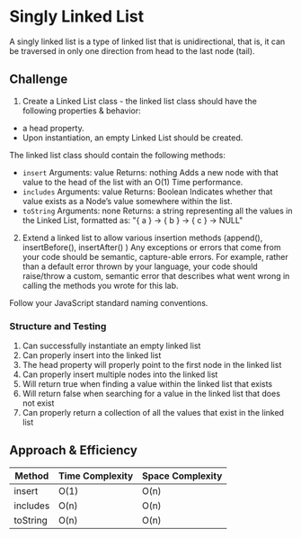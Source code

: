 # Singly Linked List
A singly linked list is a type of linked list that is unidirectional, that is, it can be traversed in only one direction from head to the last node (tail).

## Challenge 

1. Create a Linked List class - the linked list class should have the following properties & behavior:
- a head property.
- Upon instantiation, an empty Linked List should be created.

The linked list class should contain the following methods:

- `insert`
  Arguments: value
  Returns: nothing
  Adds a new node with that value to the head of the list with an O(1) Time performance.
- `includes`
  Arguments: value
  Returns: Boolean
  Indicates whether that value exists as a Node’s value somewhere within the list.
- `toString`
  Arguments: none
  Returns: a string representing all the values in the Linked List, formatted as:
  "{ a } -> { b } -> { c } -> NULL"


2. Extend a linked list to allow various insertion methods (append(), insertBefore(), insertAfter() )
Any exceptions or errors that come from your code should be semantic, capture-able errors. For example, rather than a default error thrown by your language, your code should raise/throw a custom, semantic error that describes what went wrong in calling the methods you wrote for this lab.

Follow your JavaScript standard naming conventions.

### Structure and Testing

1. Can successfully instantiate an empty linked list
2. Can properly insert into the linked list
3. The head property will properly point to the first node in the linked list
4. Can properly insert multiple nodes into the linked list
5. Will return true when finding a value within the linked list that exists
6. Will return false when searching for a value in the linked list that does not exist
7. Can properly return a collection of all the values that exist in the linked list

## Approach & Efficiency

| Method | Time Complexity | Space Complexity |
| ---- | ---- | ---- |
| insert | O(1) | O(n) |
| includes | O(n) | O(n) |
| toString | O(n) | O(n) |
